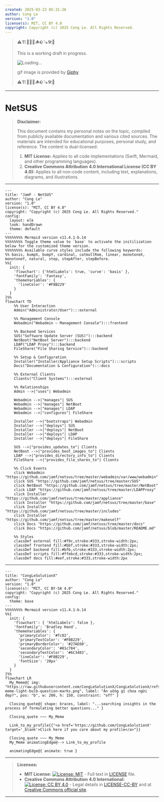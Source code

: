 ```yaml
---
created: 2025-03-23 05:31:26
author: Cong Le
version: "1.0"
license(s): MIT, CC BY 4.0
copyright: Copyright (c) 2025 Cong Le. All Rights Reserved.
---
```


> ⚠️🏗️🚧🦺🧱🪵🪨🪚🛠️👷
> 
> This is a working draft in progress.
> 
> ![Loading...](https://media3.giphy.com/media/v1.Y2lkPTc5MGI3NjExeGNsOXdrYjc0ZWFteWI4eGx5anAzaW5iZjRmd3F4NGpueTVudHFjNSZlcD12MV9pbnRlcm5hbF9naWZfYnlfaWQmY3Q9Zw/ZO9b1ntYVJmjZlsWlm/giphy.gif)
> 
> gif image is provided by [Giphy](https://giphy.com)
> 
> ⚠️🏗️🚧🦺🧱🪵🪨🪚🛠️👷

----



# NetSUS
> **Disclaimer:**
>
> This document contains my personal notes on the topic,
> compiled from publicly available documentation and various cited sources.
> The materials are intended for educational purposes, personal study, and reference.
> The content is dual-licensed:
> 1. **MIT License:** Applies to all code implementations (Swift, Mermaid, and other programming languages).
> 2. **Creative Commons Attribution 4.0 International License (CC BY 4.0):** Applies to all non-code content, including text, explanations, diagrams, and illustrations.
---



```mermaid
---
title: "JamF - NetSUS"
author: "Cong Le"
version: "1.0"
license(s): "MIT, CC BY 4.0"
copyright: "Copyright (c) 2025 Cong Le. All Rights Reserved."
config:
  layout: elk
  look: handDrawn
  theme: default
---
%%%%%%%% Mermaid version v11.4.1-b.14
%%%%%%%% Toggle theme value to `base` to activate the initilization below for the customized theme version.
%%%%%%%% Available curve styles include the following keywords:
%% basis, bumpX, bumpY, cardinal, catmullRom, linear, monotoneX, monotoneY, natural, step, stepAfter, stepBefore.
%%{
  init: {
    'flowchart': {'htmlLabels': true, 'curve': 'basis' },
    'fontFamily': 'Fantasy',
    'themeVariables': {
      'lineColor': '#F8B229'
    }
  }
}%%
flowchart TD
    %% User Interaction
    Admin("Administrator/User"):::external

    %% Management Console
    Webadmin("Webadmin – Management Console"):::frontend

    %% Backend Services
    SUS("Software Update Server (SUS)"):::backend
    NetBoot("NetBoot Server"):::backend
    LDAP("LDAP Proxy"):::backend
    FileShare("File Sharing Service"):::backend

    %% Setup & Configuration
    Installer("Installer/Appliance Setup Scripts"):::scripts
    Docs("Documentation & Configuration"):::docs

    %% External Clients
    Clients("Client Systems"):::external

    %% Relationships
    Admin -->|"uses"| Webadmin

    Webadmin -->|"manages"| SUS
    Webadmin -->|"manages"| NetBoot
    Webadmin -->|"manages"| LDAP
    Webadmin -->|"configures"| FileShare

    Installer -->|"bootstraps"| Webadmin
    Installer -->|"deploys"| SUS
    Installer -->|"deploys"| NetBoot
    Installer -->|"deploys"| LDAP
    Installer -->|"deploys"| FileShare

    SUS -->|"provides_updates_to"| Clients
    NetBoot -->|"provides_boot_images_to"| Clients
    LDAP -->|"provides_directory_info_to"| Clients
    FileShare -->|"provides_file_shares_to"| Clients

    %% Click Events
    click Webadmin "https://github.com/jamf/netsus/tree/master/webadmin/var/www/webadmin"
    click SUS "https://github.com/jamf/netsus/tree/master/SUS"
    click NetBoot "https://github.com/jamf/netsus/tree/master/NetBoot"
    click LDAP "https://github.com/jamf/netsus/tree/master/LDAPProxy"
    click Installer "https://github.com/jamf/netsus/tree/master/appliance"
    click Installer "https://github.com/jamf/netsus/tree/master/base"
    click Installer "https://github.com/jamf/netsus/tree/master/includes"
    click Installer "https://github.com/jamf/netsus/tree/master/makeself"
    click Docs "https://github.com/jamf/netsus/tree/master/docs"
    click Docs "https://github.com/jamf/netsus/blob/master/README.md"

    %% Styles
    classDef external fill:#f9c,stroke:#333,stroke-width:2px;
    classDef frontend fill:#bbf,stroke:#333,stroke-width:2px;
    classDef backend fill:#bfb,stroke:#333,stroke-width:2px;
    classDef scripts fill:#ffebcd,stroke:#333,stroke-width:2px;
    classDef docs fill:#eef,stroke:#333,stroke-width:2px

```





---

<!-- 
```mermaid
%% Current Mermaid version
info
```  -->


```mermaid
---
title: "CongLeSolutionX"
author: "Cong Le"
version: "1.0"
license(s): "MIT, CC BY-SA 4.0"
copyright: "Copyright (c) 2025 Cong Le. All Rights Reserved."
config:
  theme: base
---
%%%%%%%% Mermaid version v11.4.1-b.14
%%{
  init: {
    'flowchart': { 'htmlLabels': false },
    'fontFamily': 'Bradley Hand',
    'themeVariables': {
      'primaryColor': '#fc82',
      'primaryTextColor': '#F8B229',
      'primaryBorderColor': '#27AE60',
      'secondaryColor': '#81c784',
      'secondaryTextColor': '#6C3483',
      'lineColor': '#F8B229',
      'fontSize': '20px'
    }
  }
}%%
flowchart LR
  My_Meme@{ img: "https://raw.githubusercontent.com/CongLeSolutionX/CongLeSolutionX/refs/heads/main/assets/images/My-meme-light-bulb-question-marks.png", label: "Ăn uống gì chưa ngừi đẹp?", pos: "b", w: 200, h: 150, constraint: "off" }

  Closing_quote@{ shape: braces, label: "...searching insights in the process of formulating better questions..." }

  Closing_quote ~~~ My_Meme
    
  Link_to_my_profile{{"<a href='https://github.com/CongLeSolutionX' target='_blank'>Click here if you care about my profile</a>"}}

  Closing_quote ~~~ My_Meme
  My_Meme animatingEdge@--> Link_to_my_profile
  
  animatingEdge@{ animate: true }

```

---
> **Licenses:**
>
> - **MIT License:**  [![License: MIT](https://img.shields.io/badge/License-MIT-yellow.svg)](LICENSE) - Full text in [LICENSE](LICENSE) file.
> - **Creative Commons Attribution 4.0 International:** [![License: CC BY 4.0](https://licensebuttons.net/l/by/4.0/88x31.png)](LICENSE-CC-BY) - Legal details in [LICENSE-CC-BY](LICENSE-CC-BY) and at [Creative Commons official site](http://creativecommons.org/licenses/by/4.0/).
> 
---
